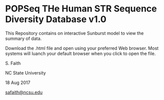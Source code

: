 # POPSeq THe Human STR Sequence Diversity Database v1.0
This Repository contains on interactive Sunburst model to view the summary of data.


Download the .html file and open using your preferred Web browser.  Most systems will luanch your default browser when you click to open the file.

S. Faith

NC State University

18 Aug 2017

safaith@ncsu.edu

